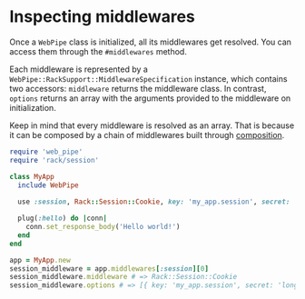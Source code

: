 # Inspecting middlewares

Once a `WebPipe` class is initialized, all its middlewares get resolved. You
can access them through the `#middlewares` method.

Each middleware is represented by a
`WebPipe::RackSupport::MiddlewareSpecification` instance, which contains two
accessors: `middleware` returns the middleware class. In contrast, `options`
returns an array with the arguments provided to the middleware on
initialization.

Keep in mind that every middleware is resolved as an array. That is because it
can be composed by a chain of middlewares built through
[composition](composing_middlewares.md).


```ruby
require 'web_pipe'
require 'rack/session'

class MyApp
  include WebPipe
  
  use :session, Rack::Session::Cookie, key: 'my_app.session', secret: 'long'

  plug(:hello) do |conn|
    conn.set_response_body('Hello world!')
  end
end

app = MyApp.new
session_middleware = app.middlewares[:session][0]
session_middleware.middleware # => Rack::Session::Cookie
session_middleware.options # => [{ key: 'my_app.session', secret: 'long' }]
```
